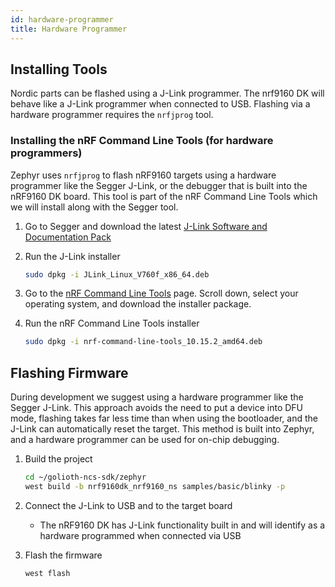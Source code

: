 ```yaml
---
id: hardware-programmer
title: Hardware Programmer
---
```


## Installing Tools

Nordic parts can be flashed using a J-Link programmer. The nrf9160 DK will behave like a J-Link programmer when connected to USB. Flashing via a hardware programmer requires the `nrfjprog` tool.

### Installing the nRF Command Line Tools (for hardware programmers)

Zephyr uses `nrfjprog` to flash nRF9160 targets using a hardware programmer like the Segger J-Link, or the debugger that is built into the nRF9160 DK board. This tool is part of the nRF Command Line Tools which we will install along with the Segger tool.

1. Go to Segger and download the latest [J-Link Software and Documentation Pack](https://www.segger.com/downloads/jlink)

2. Run the J-Link installer

    ```bash
    sudo dpkg -i JLink_Linux_V760f_x86_64.deb
    ```

3. Go to the [nRF Command Line Tools](https://www.nordicsemi.com/Products/Development-tools/nrf-command-line-tools/download) page. Scroll down, select your operating system, and download the installer package.

4. Run the nRF Command Line Tools installer

    ```bash
    sudo dpkg -i nrf-command-line-tools_10.15.2_amd64.deb
    ```

## Flashing Firmware

During development we suggest using a hardware programmer like the Segger J-Link. This approach avoids the need to put a device into DFU mode, flashing takes far less time than when using the bootloader, and the J-Link can automatically reset the target. This method is built into Zephyr, and a hardware programmer can be used for on-chip debugging.

1. Build the project

    ```bash
    cd ~/golioth-ncs-sdk/zephyr
    west build -b nrf9160dk_nrf9160_ns samples/basic/blinky -p
    ```

2. Connect the J-Link to USB and to the target board

    * The nRF9160 DK has J-Link functionality built in and will identify as a hardware programmed when connected via USB

3. Flash the firmware

    ```bash
    west flash
    ```

